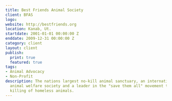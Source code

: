 ```yaml
---
title: Best Friends Animal Society
client: BFAS
logo: 
website: http://bestfriends.org
location: Kanab, Ut.
startdate: 2001-01-01 00:00:00 Z
enddate: 2009-12-31 00:00:00 Z
category: client
layout: client
publish:
  print: true
  featured: true
tags:
- Animal Advocacy
- Non-Profit
description: The nations largest no-kill animal sanctuary, an internationally recognized
  animal welfare society and a leader in the "save them all" movement to end the routine
  killing of homeless animals.
---
```


